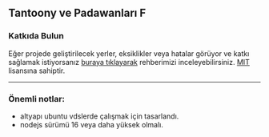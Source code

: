 ## Tantoony ve Padawanları F
### Katkıda Bulun
Eğer projede geliştirilecek yerler, eksiklikler veya hatalar görüyor ve katkı sağlamak istiyorsanız [buraya tıklayarak](https://github.com/Tantoony/asg-pub/wiki/Rehber:-Katk%C4%B1da-Bulun) rehberimizi inceleyebilirsiniz.
[MIT](https://choosealicense.com/licenses/mit/) lisansına sahiptir.
***
### Önemli notlar:
* altyapı ubuntu vdslerde çalışmak için tasarlandı.
* nodejs sürümü 16 veya daha yüksek olmalı.

